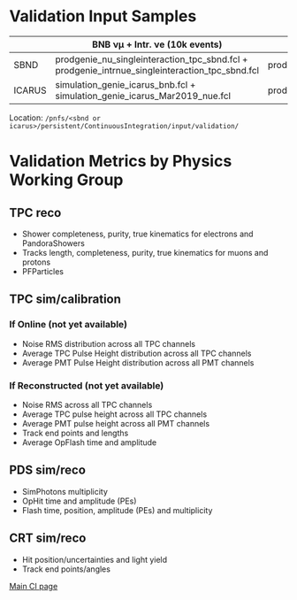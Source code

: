 # Validation Input Samples
| | BNB &nu;&mu; + Intr. &nu;e (10k events) | CORSIKA + BNB &nu;&mu; (1k events) |
| --- | --- | --- |
| SBND   | prodgenie_nu_singleinteraction_tpc_sbnd.fcl + prodgenie_intrnue_singleinteraction_tpc_sbnd.fcl | prodoverlay_corsika_cosmics_proton_genie_nu_spill_tpc_sbnd.fcl |
| ICARUS | simulation_genie_icarus_bnb.fcl + simulation_genie_icarus_Mar2019_nue.fcl | prodcorsika_proton_intime_icarus_bnb.fcl |

Location: `/pnfs/<sbnd or icarus>/persistent/ContinuousIntegration/input/validation/`

# Validation Metrics by Physics Working Group

## TPC reco
- Shower completeness, purity, true kinematics for electrons and PandoraShowers
- Tracks length, completeness, purity, true kinematics for muons and protons 
- PFParticles

## TPC sim/calibration

### If Online (not yet available)
- Noise RMS distribution across all TPC channels
- Average TPC Pulse Height distribution across all TPC channels 
- Average PMT Pulse Height distribution across all PMT channels

### If Reconstructed (not yet available)
- Noise RMS across all TPC channels
- Average TPC pulse height across all TPC channels
- Average PMT pulse height across all PMT channels
- Track end points and lengths
- Average OpFlash time and amplitude

## PDS sim/reco
- SimPhotons multiplicity
- OpHit time and amplitude (PEs)
- Flash time, position, amplitude (PEs) and multiplicity

## CRT sim/reco
- Hit position/uncertainties and light yield
- Track end points/angles

[Main CI page](/sbn/sbnci_wiki/sbnci_main)
